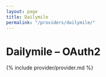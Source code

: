 ```yaml
---
layout: page
title: Dailymile
permalink: "/providers/dailymile/"
---
```

# Dailymile – OAuth2

{% include provider/provider.md %}
